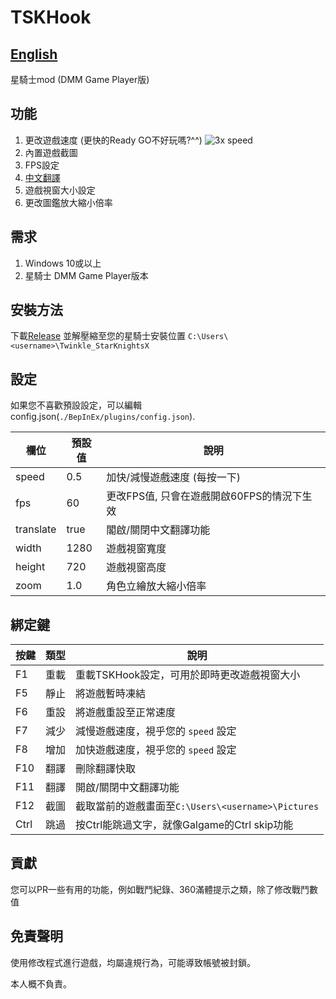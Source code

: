 # TSKHook

## [English](README.md)

星騎士mod (DMM Game Player版)

## 功能

1. 更改遊戲速度 (更快的Ready GO不好玩嗎?^^)
   ![3x speed](./img/3x.gif)
2. 內置遊戲截圖
3. FPS設定
4. [中文翻譯](Translation.md)
5. 遊戲視窗大小設定
6. 更改圖鑑放大縮小倍率

## 需求

1. Windows 10或以上
2. 星騎士 DMM Game Player版本

## 安裝方法

下載[Release](https://github.com/TSKModding/TSKHook/releases)
並解壓縮至您的星騎士安裝位置 `C:\Users\<username>\Twinkle_StarKnightsX`

## 設定

如果您不喜歡預設設定，可以編輯config.json(`./BepInEx/plugins/config.json`).

| 欄位        | 預設值  | 說明                         |
|-----------|------|----------------------------|
| speed     | 0.5  | 加快/減慢遊戲速度 (每按一下)           | 
| fps       | 60   | 更改FPS值, 只會在遊戲開啟60FPS的情況下生效 |
| translate | true | 閣啟/關閉中文翻譯功能                |
| width     | 1280 | 遊戲視窗寬度                     |
| height    | 720  | 遊戲視窗高度                     | 
| zoom      | 1.0  | 角色立繪放大縮小倍率                 |

## 綁定鍵

| 按鍵   | 類型 | 說明                                       |
|------|----|------------------------------------------|
| F1   | 重載 | 重載TSKHook設定，可用於即時更改遊戲視窗大小                |
| F5   | 靜止 | 將遊戲暫時凍結                                  |
| F6   | 重設 | 將遊戲重設至正常速度                               | 
| F7   | 減少 | 減慢遊戲速度，視乎您的 `speed` 設定                   | 
| F8   | 增加 | 加快遊戲速度，視乎您的 `speed` 設定                   |
| F10  | 翻譯 | 刪除翻譯快取                                   |
| F11  | 翻譯 | 開啟/關閉中文翻譯功能                              |
| F12  | 截圖 | 截取當前的遊戲畫面至`C:\Users\<username>\Pictures` |
| Ctrl | 跳過 | 按Ctrl能跳過文字，就像Galgame的Ctrl skip功能         |

## 貢獻

您可以PR一些有用的功能，例如戰鬥紀錄、360滿體提示之類，除了修改戰鬥數值

## 免責聲明

使用修改程式進行遊戲，均屬違規行為，可能導致帳號被封鎖。

本人概不負責。
